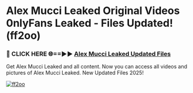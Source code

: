 # Alex Mucci Leaked Original Videos 0nlyFans Leaked - Files Updated! (ff2oo)

<h3>🔴 CLICK HERE 🌐==►► <a href="https://tinyurl.com/2wckxsce" rel="nofollow">Alex Mucci Leaked Updated Files</a></h3>

Get Alex Mucci Leaked and all content. Now you can access all videos and pictures of Alex Mucci Leaked. New Updated Files 2025!

[![ff2oo](https://i.imgur.com/AFduVYN.gif)](https://tinyurl.com/2wckxsce)
